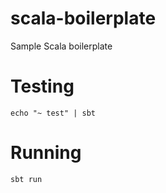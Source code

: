 # scala-boilerplate

Sample Scala boilerplate

# Testing

    echo "~ test" | sbt

# Running

    sbt run